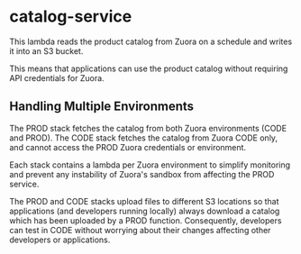 # catalog-service
This lambda reads the product catalog from Zuora on a schedule and writes it into an S3 bucket.

This means that applications can use the product catalog without requiring API credentials for Zuora.

## Handling Multiple Environments 

The PROD stack fetches the catalog from both Zuora environments (CODE and PROD). 
The CODE stack fetches the catalog from Zuora CODE only, and cannot access the PROD Zuora credentials or environment.

Each stack contains a lambda per Zuora environment to simplify monitoring and prevent any instability of Zuora's sandbox from affecting the PROD service.

The PROD and CODE stacks upload files to different S3 locations so that applications (and developers running locally) always download a catalog which has been uploaded by a PROD function.
Consequently, developers can test in CODE without worrying about their changes affecting other developers or applications. 